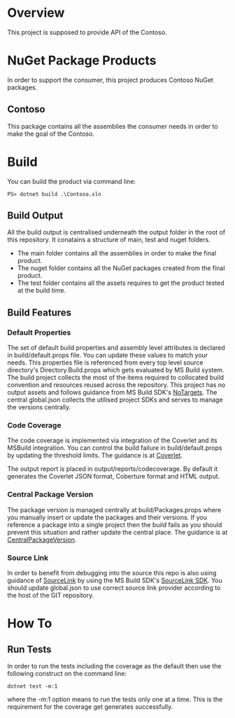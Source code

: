 
# Overview

This project is supposed to provide API of the Contoso.


# NuGet Package Products

In order to support the consumer, this project produces Contoso NuGet packages.

## Contoso

This package contains all the assemblies the consumer needs in order to make the goal of the Contoso.


# Build

You can build the product via command line:
```
PS> dotnet build .\Contoso.sln
```

## Build Output

All the build output is centralised underneath the output folder in the root of this repository.
It conatains a structure of main, test and nuget folders.
- The main folder contains all the assemblies in order to make the final product.
- The nuget folder contains all the NuGet packages created from the final product.
- The test folder contains all the assets requires to get the product tested at the build time.

## Build Features

### Default Properties

The set of default build properties and assembly level attributes is declared in build/default.props file. You can update these values to match your needs. This properties file is referenced from every top level source directory's Directory.Build.props which gets evaluated by MS Build system.
The build project collects the most of the items required to collocated build convention and resources reused across the repository. This project has no output assets and follows guidance from MS Build SDK's [NoTargets](https://github.com/microsoft/MSBuildSdks/tree/main/src/NoTargets).
The central global.json collects the utilised project SDKs and serves to manage the versions centrally.

### Code Coverage

The code coverage is implemented via integration of the Coverlet and its MSBuild integration. You can control the build failure in build/default.props by updating the threshold limits. The guidance is at [Coverlet](https://github.com/coverlet-coverage/coverlet).

The output report is placed in output/reports/codecoverage.
By default it generates the Coverlet JSON format, Coberture format and HTML output.

### Central Package Version

The package version is managed centrally at build/Packages.props where you manually insert or update the packages and their versions. If you reference a package into a single project then the build fails as you should prevent this situation and rather update the central place.
The guidance is at [CentralPackageVersion](https://github.com/microsoft/MSBuildSdks/tree/main/src/CentralPackageVersions).

### Source Link

In order to benefit from debugging into the source this repo is also using guidance of [SourceLink](https://docs.microsoft.com/en-us/dotnet/standard/library-guidance/sourcelink) by using the MS Build SDK's [SourceLink SDK](https://github.com/dotnet/sourcelink/blob/main/README.md). You should update global.json to use correct source link provider according to the host of the GIT repository.

# How To

## Run Tests

In order to run the tests including the coverage as the default then use the following construct on the command line:
```
dotnet test -m:1
```
where the -m:1 option means to run the tests only one at a time. This is the requirement for the coverage get generates successfully.

